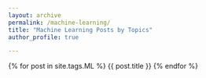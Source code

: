 ```yaml
---
layout: archive
permalink: /machine-learning/
title: "Machine Learning Posts by Topics"
author_profile: true

---
```



{% for post in site.tags.ML  %}
    {{ post.title }}
{% endfor %}
